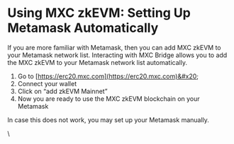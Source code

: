 # Using MXC zkEVM: Setting Up Metamask Automatically

If you are more familiar with Metamask, then you can add MXC zkEVM to your Metamask network list. Interacting with MXC Bridge allows you to add the MXC zkEVM to your Metamask network list automatically.

1. Go to [https://erc20.mxc.com](https://erc20.mxc.com)&#x20;
2. Connect your wallet
3. Click on “add zkEVM Mainnet”
4. Now you are ready to use the MXC zkEVM blockchain on your Metamask

In case this does not work, you may set up your Metamask manually.

\
